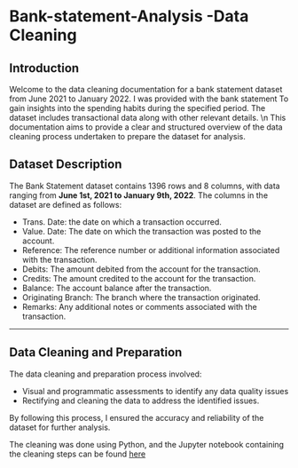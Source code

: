# Bank-statement-Analysis -Data Cleaning

## Introduction
Welcome to the data cleaning documentation for a bank statement dataset from June 2021 to January 2022. I was provided with the bank statement To gain insights into the spending habits during the specified period. The dataset includes transactional data along with other relevant details.
\n This documentation aims to provide a clear and structured overview of the data cleaning process undertaken to prepare the dataset for analysis. 

## Dataset Description
The Bank Statement dataset contains 1396 rows and 8 columns, with data ranging from **June 1st, 2021 to January 9th, 2022**. The columns in the dataset are defined as follows:
* Trans. Date: the date on which a transaction occurred.
* Value. Date: The date on which the transaction was posted to the account.
* Reference: The reference number or additional information associated with the transaction.
* Debits: The amount debited from the account for the transaction.
* Credits: The amount credited to the account for the transaction.
* Balance: The account balance after the transaction.
* Originating Branch: The branch where the transaction originated.
* Remarks: Any additional notes or comments associated with the transaction.

***

## Data Cleaning and Preparation
The data cleaning and preparation process involved:
* Visual and programmatic assessments to identify any data quality issues
* Rectifying and cleaning the data to address the identified issues.

By following this process, I ensured the accuracy and reliability of the dataset for further analysis.

The cleaning was done using Python, and the Jupyter notebook containing the cleaning steps can be found [here](https://github.com/azeezat123/Bank-statement-Analysis/blob/main/Bank%20Statement%20Analysis%20-%20Data%20Cleaning.ipynb)

